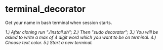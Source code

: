 # terminal_decorator
Get your name in bash terminal when session starts.

_1.) After cloning run "./install.sh";
2.) Then "sudo decorator";
3.) You will be asked to write a max of 4 digit word which you want to be on terminal.
4.) Choose text color.
5.) Start a new terminal._
